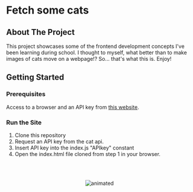 # Fetch some cats

<!-- ABOUT THE PROJECT -->
## About The Project
This project showcases some of the frontend development concepts I've been learning during school. I thought to myself, what better than to make images of cats move on a webpage!? So... that's what this is. Enjoy!

## Getting Started

### Prerequisites

Access to a browser and an API key from [this website](https://api.thecatapi.com).

### Run the Site
1. Clone this repository
2. Request an API key from the cat api.
3. Insert API key into the index.js "APIkey" constant
4. Open the index.html file cloned from step 1 in your browser.
</br>
</br>
<p align="center">
  <img src="CatGif.gif" alt="animated" />
  </p>
